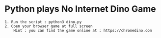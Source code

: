 # Python plays No Internet Dino Game
	
	1. Run the script : python3 dino.py
	2. Open your browser game at full screen
		Hint : you can find the game online at : https://chromedino.com
